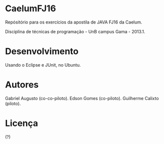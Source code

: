 CaelumFJ16
==========

Repósitório para os exercícios da apostila de JAVA FJ16 da Caelum. 

Disciplina de técnicas de programação - UnB campus Gama - 2013.1.

Desenvolvimento
===============

Usando o Eclipse e JUnit, no Ubuntu.

Autores
=======

Gabriel Augusto (co-co-piloto). Edson Gomes (co-piloto). Guilherme Calixto (piloto).

Licença
=======

(?)
